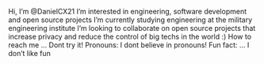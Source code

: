 Hi, I’m @DanielCX21
I’m interested in engineering, software development and open source projects
I’m currently studying engineering at the military engineering institute
I’m looking to collaborate on open source projects that increase privacy and reduce the control of big techs in the world :)
How to reach me ... Dont try it!
Pronouns: I dont believe in pronouns!
Fun fact: ... I don’t like fun
